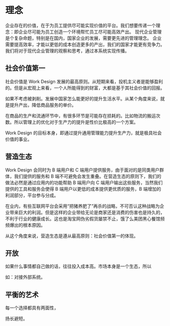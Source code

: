 # 理念

企业存在的价值，在于为员工提供尽可能实现价值的平台。我们想要传递一个理念：即企业尽可能为员工创造一个环境帮忙员工尽可能高效产出。
现代企业管理是个复杂命题，特别是在国内，国家企业的发展，需要更先进的管理理念。
企业需要提高效率，才能以更低的成本创造更多的产出，我们的国家才能更有竞争力。
我们将对于现代企业管理的观察和思考，通过本系统实现传播。


## 社会价值第一

社会价值是 Work Design 发展的最高原则。从短期来看，投机主义者是能够盈利的。但是从宏观上来看，一个人所能得到的财富，大都是基于其社会价值的回报。

如果不考虑被剥削。发展中国家怎么能更好的提升生活水平。从某个角度来说，就是提升产出，降低商品服务的单价。

在商品的生产和流通环节中，有很多环节是可能存在损耗的。比如物流的搬运次数。所以管理上的优化对于生产力的提升是性价比极高的一个方案。

Work Design 的目标本身，即通过提升通用管理能力提升生产力，就是极具社会价值的事业。

## 营造生态

Work Design 会同时为 B 端用户和 C 端用户提供服务，由于面对的是同类用户群体，我们提供的服务和 B 端不可避免会发生重叠。在营造生态的原则下，我们的做法必然是通过应用内的功能帮助 B 端用户向 C 端用户输出这些服务，当然我们提供的工具和服务会使得 B 端用户以更低的成本提供更优质的服务，B 端增加的利润部分，平台参与分成。

在业内，有些互联网平台会采用“把猪养肥了”再杀的战略，不可否认这种战略为企业带来巨大的利润。但是这样的企业带给无论是商家还是消费的伤害也是持久的，不利于行业的健康成长。这也是淘宝网伪劣假货屡禁不止，饿了么美团黑心餐馆频频爆出的根本原因。

从这个角度来说，营造生态是遵从最高原则：社会价值第一的体现。

## 开放

如果什么事情都自己做的话，往往投入成本高。市场本身是一个生态，所以

如：对接外部系统。


## 平衡的艺术

每一个选择都具有两面性，

扬长避短。
